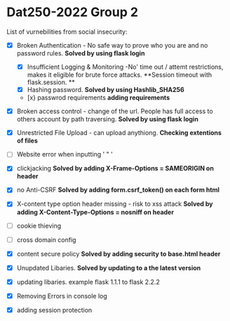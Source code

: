 # Dat250-2022 Group 2

List of vurnebilities from social insecurity:

- [X] Broken Authentication - No safe way to prove who you are and no password rules.   **Solved by using flask login**
     - [x] Insufficient Logging & Monitoring -No' time out / attemt restrictions, makes it eligible for brute force attacks. **Session timeout with flask.session. **
     - [X] Hashing password.  **Solved by using Hashlib_SHA256**
     - [x} passwrod requirements  **adding requirements**
     
- [X]	Broken access control - change of the url. People has full access to others account by path traversing.   **Solved by using flask login**
- [x]	Unrestricted File Upload - can upload anythiong.        **Checking extentions of files**
- [ ]	Website error when inputting ' " '
- [x]	clickjacking   **Solved by adding X-Frame-Options = SAMEORIGIN on header**
- [x]	no Anti-CSRF   **Solved by adding form.csrf_token() on each form html**
- [x]	X-content type option header missing  - risk to xss attack   **Solved by adding X-Content-Type-Options = nosniff on header**
- [ ]	cookie thieving
- [ ]	cross domain config
- [x]	content secure policy   **Solved by adding security to base.html header**
- [x] Unupdated Libaries.  **Solved by updating to a the latest version**
- [x] updating libaries. example flask 1.1.1 to flask 2.2.2
- [x] Removing Errors in console log
- [x] adding session protection
